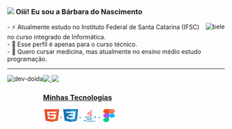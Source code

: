 ###  <img src="https://raw.githubusercontent.com/alexnaiman/alexnaiman/master/resources/welcomeglitch.gif" width="50px" /> Oiii! Eu sou a Bárbara do Nascimento
 <div>
  <img src="https://media1.giphy.com/media/tIeCLkB8geYtW/200.webp?cid=ecf05e47q890uoau3yiq7h5avdjkxbqyhyooc4wgya375zdk&ep=v1_gifs_search&rid=200.webp&ct=g" alt="bele" align="right" height="80" widht="60">
</div>
- ⚡ Atualmente estudo no Instituto Federal de Santa Catarina (IFSC) no curso integrado de Informática.<br>
- 🚀 Esse perfil é apenas para o curso técnico.<br>
- 🧬 Quero cursar medicina, mas atualmente no ensino médio estudo programação.
<hr>
<div>
   <div>
  <img src="https://media0.giphy.com/media/11xBk5MoWjrYoE/200w.webp?cid=ecf05e47ahen199htbuw8eu7f8bcjzahjvmjknqhalnhbph4&ep=v1_gifs_search&rid=200w.webp&ct=g" alt="dev-doida" align="left" height="147" widht="180">
</div>
  <a href="https://github.com/BahNasc">
  <img height="150em" src="https://github-readme-stats.vercel.app/api?username=BahNasc&show_icons=true&theme=neon&include_all_commits=true&count_private=true"/>
  <img height="150em" src="https://github-readme-stats.vercel.app/api/top-langs/?username=BahNasc&layout=compact&langs_count=16&theme=neon"/>
 
<div style="display: inline_block">

 ### Minhas Tecnologias
  <img align="center" alt="Bah-HTML" height="30" width="40" src="https://raw.githubusercontent.com/devicons/devicon/master/icons/html5/html5-original.svg">
  <img align="center" alt="Bah-java" height="30" width="40" src="https://raw.githubusercontent.com/devicons/devicon/master/icons/css3/css3-original.svg">
   <img align="center" alt="Bah-CSS" height="30" width="40" src="https://raw.githubusercontent.com/devicons/devicon/master/icons/java/java-original.svg">
 <img align="center" alt="Bah-figma" height="30" width="40" src="https://raw.githubusercontent.com/devicons/devicon/master/icons/figma/figma-original.svg"> <br>
<br>
</div>


